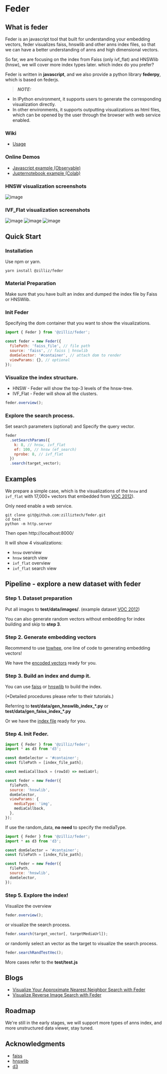 # Feder

## What is feder

Feder is an javascript tool that built for understanding your embedding vectors, feder visualizes faiss, hnswlib and other anns index files, so that we can have a better understanding of anns and high dimensional vectors.

So far, we are focusing on the index from Faiss (only ivf_flat) and HNSWlib (hnsw), we will cover more index types later. which index do you prefer?

Feder is written in **javascript**, and we also provide a python library **federpy**, which is based on federjs.

> **_NOTE:_**

- In IPython environment, it supports users to generate the corresponding visualization directly.
- In other environments, it supports outputting visualizations as html files, which can be opened by the user through the browser with web service enabled.

### Wiki

- [Usage](https://github.com/zilliztech/feder/wiki)

### Online Demos

- [Javascript example (Observable)](https://observablehq.com/@min-tian/feder)
- [Jupternotebook example (Colab)](https://colab.research.google.com/drive/12L_oJPR-yFDlORpPondsqGNTPVsSsUwi#scrollTo=N3qqBAYxYcbt)

### HNSW visualization screenshots

![image](./fig/hnsw_search.png)

### IVF_Flat visualization screenshots

![image](./fig/ivfflat_coarse.png)
![image](./fig/ivfflat_fine_polar.png)
![image](./fig/ivfflat_fine_project.png)

## Quick Start

### Installation

Use npm or yarn.

```shell
yarn install @zilliz/feder
```

### Material Preparation

Make sure that you have built an index and dumped the index file by Faiss or HNSWlib.

### Init Feder

Specifying the dom container that you want to show the visualizations.

```js
import { Feder } from '@zilliz/feder';

const feder = new Feder({
  filePath: 'faiss_file', // file path
  source: 'faiss', // faiss | hnswlib
  domSelector: '#container', // attach dom to render
  viewParams: {}, // optional
});
```

### Visualize the index structure.

- HNSW - Feder will show the top-3 levels of the hnsw-tree.
- IVF_Flat - Feder will show all the clusters.

```js
feder.overview();
```

### Explore the search process.

Set search parameters (optional) and Specify the query vector.

```js
feder
  .setSearchParams({
    k: 8, // hnsw, ivf_flat
    ef: 100, // hnsw (ef_search)
    nprobe: 8, // ivf_flat
  })
  .search(target_vector);
```

## Examples

We prepare a simple case, which is the visualizations of the `hnsw` and `ivf_flat` with 17,000+ vectors that embedded from [VOC 2012](http://host.robots.ox.ac.uk/pascal/VOC/voc2012/VOCtrainval_11-May-2012.tar)).

Only need enable a web service.

```shell
git clone git@github.com:zilliztech/feder.git
cd test
python -m http.server
```

Then open http://localhost:8000/

It will show 4 visualizations:
- `hnsw` overview
- `hnsw` search view
- `ivf_flat` overview
- `ivf_flat` search view

## Pipeline - explore a new dataset with feder

### Step 1. Dataset preparation

Put all images to **test/data/images/**. (example dataset [VOC 2012](http://host.robots.ox.ac.uk/pascal/VOC/voc2012/VOCtrainval_11-May-2012.tar))

You can also generate random vectors without embedding for index building and skip to **step 3**.

### Step 2. Generate embedding vectors

Recommend to use [towhee](https://github.com/towhee-io/towhee), one line of code to generating embedding vectors!

We have the [encoded vectors](https://assets.zilliz.com/voc_vectors_e8ec5a5eae.csv) ready for you.

### Step 3. Build an index and dump it.

You can use [faiss](https://github.com/facebookresearch/faiss) or [hnswlib](https://github.com/nmslib/hnswlib) to build the index.

(\*Detailed procedures please refer to their tutorials.)

Referring to **test/data/gen_hnswlib_index_\*.py** or **test/data/gen_faiss_index_\*.py**

Or we have the [index file](https://assets.zilliz.com/hnswlib_hnsw_voc_17k_1f1dfd63a9.index) ready for you.

### Step 4. Init Feder.

```js
import { Feder } from '@zilliz/feder';
import * as d3 from 'd3';

const domSelector = '#container';
const filePath = [index_file_path];

const mediaCallback = (rowId) => mediaUrl;

const feder = new Feder({
  filePath,
  source: 'hnswlib',
  domSelector,
  viewParams: {
    mediaType: 'img',
    mediaCallback,
  },
});
```

If use the random_data, **no need** to specify the mediaType.

```js
import { Feder } from '@zilliz/feder';
import * as d3 from 'd3';

const domSelector = '#container';
const filePath = [index_file_path];

const feder = new Feder({
  filePath,
  source: 'hnswlib',
  domSelector,
});
```

### Step 5. Explore the index!

Visualize the overview

```js
feder.overview();
```

or visualize the search process.

```js
feder.search(target_vector[, targetMediaUrl]);
```

or randomly select an vector as the target to visualize the search process.

```js
feder.searchRandTestVec();
```

More cases refer to the **test/test.js**

## Blogs

- [Visualize Your Approximate Nearest Neighbor Search with Feder](https://zilliz.com/blog/Visualize-Your-Approximate-Nearest-Neighbor-Search-with-Feder)
- [Visualize Reverse Image Search with Feder](https://zilliz.com/blog/Visualize-Reverse-Image-Search-with-Feder)

## Roadmap

We're still in the early stages, we will support more types of anns index, and more unstructured data viewer, stay tuned.

## Acknowledgments

- [faiss](https://github.com/facebookresearch/faiss)
- [hnswlib](https://github.com/nmslib/hnswlib)
- [d3](https://github.com/d3/d3)

